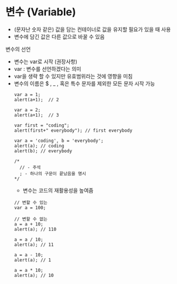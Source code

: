 # 변수 (Variable)
* (문자난 숫자 같은) 값을 담는 컨테이너로 값을 유지할 필요가 있을 때 사용
* 변수에 담긴 값은 다른 값으로 바꿀 수 있음

변수의 선언
* 변수는 var로 시작 (권장사항)
* var : 변수를 선언하겠다는 의미
* var을 생략 할 수 있지만 유효범위라는 것에 영향을 미침
* 변수의 이름은 $ , _ , 혹은 특수 문자를 제외한 모든 문자 시작 가능
  ```text
  var a = 1;
  alert(a+1);  // 2
 
  var a = 2;
  alert(a+1);  // 3
  
  var first = "coding";
  alert(first+" everybody"); // first everybody
  
  var a = 'coding', b = 'everybody';
  alert(a); // coding
  alert(b); // everybody
  
  /*
    // - 주석
    ; - 하나의 구문이 끝났음을 명시
  */
  ```
  * 변수는 코드의 재활용성을 높여줌
  ```text
  // 변할 수 있는
  var a = 100; 
  
  // 변할 수 없는
  a = a + 10;
  alert(a); // 110
  
  a = a / 10;
  alert(a); // 11
  
  a = a - 10; 
  alert(a); // 1
  
  a = a * 10;      
  alert(a); // 10
  ```
  





